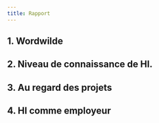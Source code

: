```yaml
---
title: Rapport
---
```


## 1. Wordwilde
## 2. Niveau de connaissance de HI.
## 3. Au regard des projets
## 4. HI comme employeur

